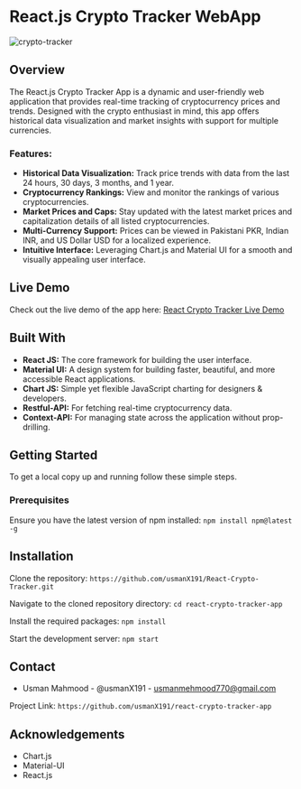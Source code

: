 # React.js Crypto Tracker WebApp


![crypto-tracker](https://github.com/usmanX191/React-Crypto-Tracker/assets/123594984/a62c9c3d-d0f4-44f2-a997-0cc1e653b65b)


## Overview
The React.js Crypto Tracker App is a dynamic and user-friendly web application that provides real-time tracking of cryptocurrency prices and trends. Designed with the crypto enthusiast in mind, this app offers historical data visualization and market insights with support for multiple currencies.

### Features:
- **Historical Data Visualization:** Track price trends with data from the last 24 hours, 30 days, 3 months, and 1 year.
- **Cryptocurrency Rankings:** View and monitor the rankings of various cryptocurrencies.
- **Market Prices and Caps:** Stay updated with the latest market prices and capitalization details of all listed cryptocurrencies.
- **Multi-Currency Support:** Prices can be viewed in Pakistani PKR, Indian INR, and US Dollar USD for a localized experience.
- **Intuitive Interface:** Leveraging Chart.js and Material UI for a smooth and visually appealing user interface.

## Live Demo
Check out the live demo of the app here: [React Crypto Tracker Live Demo](https://react-crypto-tracker-website.netlify.app/)

## Built With
- **React JS:** The core framework for building the user interface.
- **Material UI:** A design system for building faster, beautiful, and more accessible React applications.
- **Chart JS:** Simple yet flexible JavaScript charting for designers & developers.
- **Restful-API:** For fetching real-time cryptocurrency data.
- **Context-API:** For managing state across the application without prop-drilling.

## Getting Started

To get a local copy up and running follow these simple steps.

### Prerequisites

Ensure you have the latest version of npm installed: `npm install npm@latest -g`

## Installation

Clone the repository: `https://github.com/usmanX191/React-Crypto-Tracker.git`

Navigate to the cloned repository directory: `cd react-crypto-tracker-app`

Install the required packages: `npm install`

Start the development server: `npm start`


## Contact
- Usman Mahmood - @usmanX191 - usmanmehmood770@gmail.com

Project Link: `https://github.com/usmanX191/react-crypto-tracker-app`

## Acknowledgements
- Chart.js
- Material-UI
- React.js


